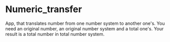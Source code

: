 # Numeric_transfer
App, that translates number from one number system to another one's.
You need an original number, an original number system and a total one's.
Your result is a total number in total number system.
